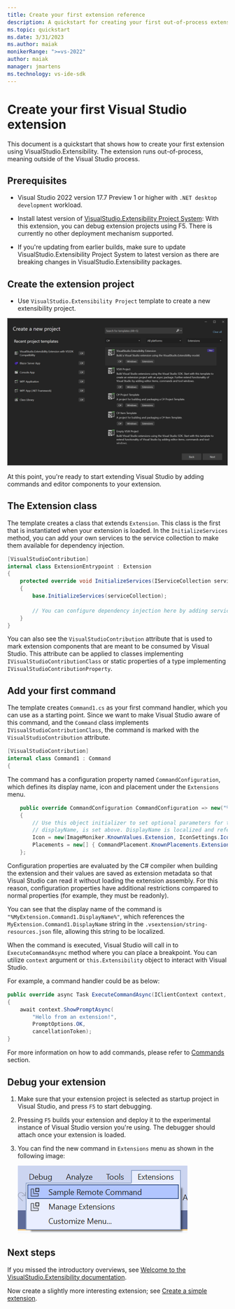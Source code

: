 ```yaml
---
title: Create your first extension reference
description: A quickstart for creating your first out-of-process extension
ms.topic: quickstart
ms.date: 3/31/2023
ms.author: maiak
monikerRange: ">=vs-2022"
author: maiak
manager: jmartens
ms.technology: vs-ide-sdk
---
```


# Create your first Visual Studio extension

This document is a quickstart that shows how to create your first extension using VisualStudio.Extensibility. The extension runs out-of-process, meaning outside of the Visual Studio process.

## Prerequisites

* Visual Studio 2022 version 17.7 Preview 1 or higher with `.NET desktop development` workload.

* Install latest version of [VisualStudio.Extensibility Project System](https://marketplace.visualstudio.com/items?itemName=vsext.gladstone): With this extension, you can debug extension projects using F5. There is currently no other deployment mechanism supported.

* If you're updating from earlier builds, make sure to update VisualStudio.Extensibility Project System to latest version as there are breaking changes in VisualStudio.Extensibility packages.

## Create the extension project

* Use `VisualStudio.Extensibility Project` template to create a new extensibility project.

![Screenshot of the VSExtensibility template.](./media/visual-studio-extensibility-project-template.png)

At this point, you're ready to start extending Visual Studio by adding commands and editor components to your extension.

## The Extension class

The template creates a class that extends `Extension`. This class is the first that is instantiated when your extension is loaded. In the `InitializeServices` method, you can add your own services to the service collection to make them available for dependency injection.

```csharp
[VisualStudioContribution]
internal class ExtensionEntrypoint : Extension
{
    protected override void InitializeServices(IServiceCollection serviceCollection)
    {
        base.InitializeServices(serviceCollection);

        // You can configure dependency injection here by adding services to the serviceCollection.
    }
}
```

You can also see the `VisualStudioContribution` attribute that is used to mark extension components that are meant to be consumed by Visual Studio. This attribute can be applied to classes implementing `IVisualStudioContributionClass` or static properties of a type implementing `IVisualStudioContributionProperty`.

## Add your first command

The template creates `Command1.cs` as your first command handler, which you can use as a starting point. Since we want to make Visual Studio aware of this command, and the `Command` class implements `IVisualStudioContributionClass`, the command is marked with the `VisualStudioContribution` attribute.

```csharp
[VisualStudioContribution]
internal class Command1 : Command
{
```

The command has a configuration property named `CommandConfiguration`, which defines its display name, icon and placement under the `Extensions` menu.

```csharp
    public override CommandConfiguration CommandConfiguration => new("%MyExtension.Command1.DisplayName%")
    {
        // Use this object initializer to set optional parameters for the command. The required parameter,
        // displayName, is set above. DisplayName is localized and references an entry in .vsextension\string-resources.json.
        Icon = new(ImageMoniker.KnownValues.Extension, IconSettings.IconAndText),
        Placements = new[] { CommandPlacement.KnownPlacements.ExtensionsMenu },
    };
```

Configuration properties are evaluated by the C# compiler when building the extension and their values are saved as extension metadata so that Visual Studio can read it without loading the extension assembly. For this reason, configuration properties have additional restrictions compared to normal properties (for example, they must be readonly).

You can see that the display name of the command is `"%MyExtension.Command1.DisplayName%"`, which references the `MyExtension.Command1.DisplayName` string in the `.vsextension/string-resources.json` file, allowing this string to be localized.

When the command is executed, Visual Studio will call in to `ExecuteCommandAsync` method where you can place a breakpoint. You can utilize `context` argument or `this.Extensibility` object to interact with Visual Studio.

For example, a command handler could be as below:

```csharp
public override async Task ExecuteCommandAsync(IClientContext context, CancellationToken cancellationToken)
{
    await context.ShowPromptAsync(
        "Hello from an extension!", 
        PromptOptions.OK, 
        cancellationToken);
}
```

For more information on how to add commands, please refer to [Commands](../command/command.md) section.

## Debug your extension

1. Make sure that your extension project is selected as startup project in Visual Studio, and press `F5` to start debugging.
2. Pressing `F5` builds your extension and deploy it to the experimental instance of Visual Studio version you're using. The debugger should attach once your extension is loaded.
3. You can find the new command in `Extensions` menu as shown in the following image:

   ![Screenshot showing sample command.](./media/extension-command.png)

## Next steps

If you missed the introductory overviews, see [Welcome to the VisualStudio.Extensibility documentation](../visualstudio-extensibility.md#concepts).

Now create a slightly more interesting extension; see [Create a simple extension](tutorial-create-simple-extension.md).
